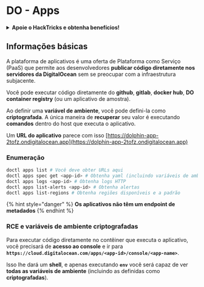 # DO - Apps

<details>

<summary><strong>Apoie o HackTricks e obtenha benefícios!</strong></summary>

* Se você deseja ver sua **empresa anunciada no HackTricks** ou se deseja acessar a **última versão do PEASS ou baixar o HackTricks em PDF**, confira os [**PLANOS DE ASSINATURA**](https://github.com/sponsors/carlospolop)!
* Obtenha o [**oficial PEASS & HackTricks swag**](https://peass.creator-spring.com)
* Descubra [**The PEASS Family**](https://opensea.io/collection/the-peass-family), nossa coleção exclusiva de [**NFTs**](https://opensea.io/collection/the-peass-family)
* **Junte-se ao** 💬 [**grupo Discord**](https://discord.gg/hRep4RUj7f) ou ao [**grupo telegram**](https://t.me/peass) ou **siga-me** no **Twitter** 🐦 [**@carlospolopm**](https://twitter.com/carlospolopm).
* **Compartilhe suas técnicas de hacking enviando PRs para os repositórios do** [**HackTricks**](https://github.com/carlospolop/hacktricks) e [**HackTricks Cloud**](https://github.com/carlospolop/hacktricks-cloud) no github.

</details>

## Informações básicas

A plataforma de aplicativos é uma oferta de Plataforma como Serviço (PaaS) que permite aos desenvolvedores **publicar código diretamente nos servidores da DigitalOcean** sem se preocupar com a infraestrutura subjacente.

Você pode executar código diretamente do **github**, **gitlab**, **docker hub**, **DO container registry** (ou um aplicativo de amostra).

Ao definir uma **variável de ambiente**, você pode defini-la como **criptografada**. A única maneira de **recuperar** seu valor é executando **comandos** dentro do host que executa o aplicativo.

Um **URL do aplicativo** parece com isso [https://dolphin-app-2tofz.ondigitalocean.app](https://dolphin-app-2tofz.ondigitalocean.app)

### Enumeração

```bash
doctl apps list # Você deve obter URLs aqui
doctl apps spec get <app-id> # Obtenha yaml (incluindo variáveis de ambiente, que podem estar criptografadas)
doctl apps logs <app-id> # Obtenha logs HTTP
doctl apps list-alerts <app-id> # Obtenha alertas
doctl apps list-regions # Obtenha regiões disponíveis e a padrão
```

{% hint style="danger" %}
**Os aplicativos não têm um endpoint de metadados**
{% endhint %}

### RCE e variáveis de ambiente criptografadas

Para executar código diretamente no contêiner que executa o aplicativo, você precisará de **acesso ao console** e ir para **`https://cloud.digitalocean.com/apps/<app-id>/console/<app-name>`**.

Isso lhe dará um **shell**, e apenas executando **`env`** você será capaz de ver **todas as variáveis de ambiente** (incluindo as definidas como **criptografadas**).